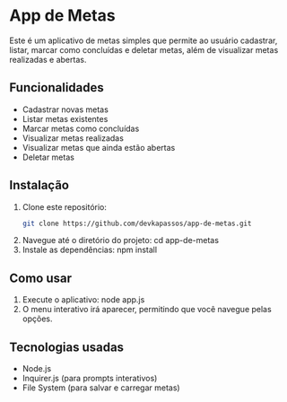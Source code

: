 # App de Metas
Este é um aplicativo de metas simples que permite ao usuário cadastrar, listar, marcar como concluídas e deletar metas, além de visualizar metas realizadas e abertas.

## Funcionalidades
- Cadastrar novas metas
- Listar metas existentes
- Marcar metas como concluídas
- Visualizar metas realizadas
- Visualizar metas que ainda estão abertas
- Deletar metas

## Instalação
1. Clone este repositório:
   ```bash
   git clone https://github.com/devkapassos/app-de-metas.git
2. Navegue até o diretório do projeto:
cd app-de-metas
3. Instale as dependências:
npm install

## Como usar
1. Execute o aplicativo:
node app.js
2. O menu interativo irá aparecer, permitindo que você navegue pelas opções.

## Tecnologias usadas
- Node.js
- Inquirer.js (para prompts interativos)
- File System (para salvar e carregar metas)
